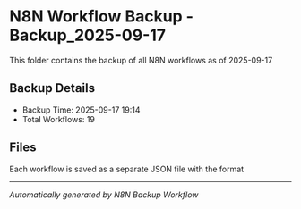 # N8N Workflow Backup -Backup_2025-09-17

This folder contains the backup of all N8N workflows as of 2025-09-17

## Backup Details
- Backup Time: 2025-09-17 19:14
- Total Workflows: 19

## Files
Each workflow is saved as a separate JSON file with the format

---
*Automatically generated by N8N Backup Workflow*